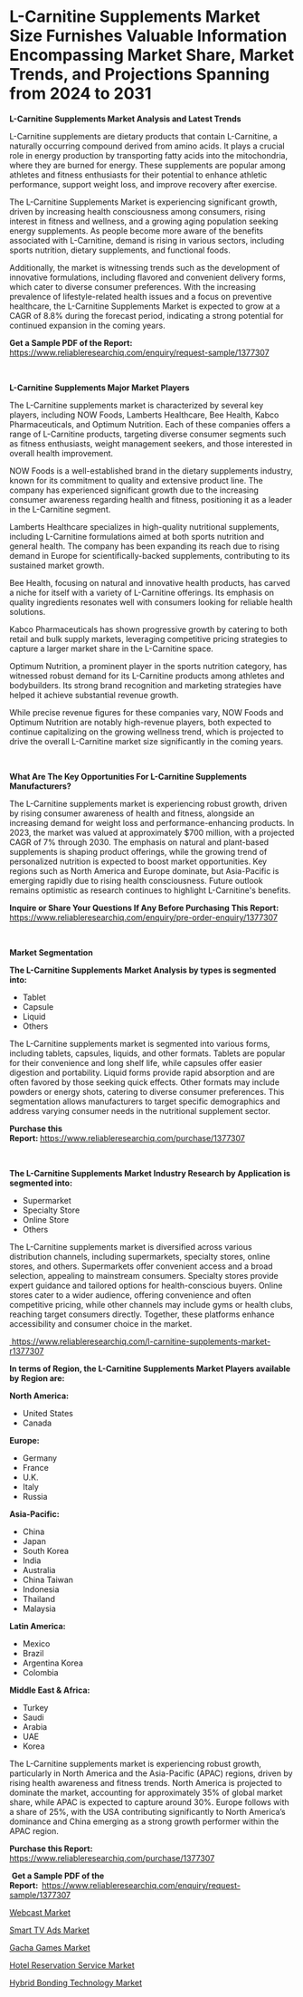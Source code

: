 <p><h1>L-Carnitine Supplements Market Size Furnishes Valuable Information Encompassing Market Share, Market Trends, and Projections Spanning from 2024 to 2031</h1></p><p><strong>L-Carnitine Supplements Market Analysis and Latest Trends</strong></p>
<p><p>L-Carnitine supplements are dietary products that contain L-Carnitine, a naturally occurring compound derived from amino acids. It plays a crucial role in energy production by transporting fatty acids into the mitochondria, where they are burned for energy. These supplements are popular among athletes and fitness enthusiasts for their potential to enhance athletic performance, support weight loss, and improve recovery after exercise.</p><p>The L-Carnitine Supplements Market is experiencing significant growth, driven by increasing health consciousness among consumers, rising interest in fitness and wellness, and a growing aging population seeking energy supplements. As people become more aware of the benefits associated with L-Carnitine, demand is rising in various sectors, including sports nutrition, dietary supplements, and functional foods.</p><p>Additionally, the market is witnessing trends such as the development of innovative formulations, including flavored and convenient delivery forms, which cater to diverse consumer preferences. With the increasing prevalence of lifestyle-related health issues and a focus on preventive healthcare, the L-Carnitine Supplements Market is expected to grow at a CAGR of 8.8% during the forecast period, indicating a strong potential for continued expansion in the coming years.</p></p>
<p><strong>Get a Sample PDF of the Report:&nbsp;</strong> <a href="https://www.reliableresearchiq.com/enquiry/request-sample/1377307?utm_campaign=1725&utm_medium=2&utm_source=Github&utm_content=ia&utm_term=24102024&utm_id=l-carnitine-supplements">https://www.reliableresearchiq.com/enquiry/request-sample/1377307</a></p>
<p>&nbsp;</p>
<p><strong>L-Carnitine Supplements Major Market Players</strong></p>
<p><p>The L-Carnitine supplements market is characterized by several key players, including NOW Foods, Lamberts Healthcare, Bee Health, Kabco Pharmaceuticals, and Optimum Nutrition. Each of these companies offers a range of L-Carnitine products, targeting diverse consumer segments such as fitness enthusiasts, weight management seekers, and those interested in overall health improvement.</p><p>NOW Foods is a well-established brand in the dietary supplements industry, known for its commitment to quality and extensive product line. The company has experienced significant growth due to the increasing consumer awareness regarding health and fitness, positioning it as a leader in the L-Carnitine segment.</p><p>Lamberts Healthcare specializes in high-quality nutritional supplements, including L-Carnitine formulations aimed at both sports nutrition and general health. The company has been expanding its reach due to rising demand in Europe for scientifically-backed supplements, contributing to its sustained market growth.</p><p>Bee Health, focusing on natural and innovative health products, has carved a niche for itself with a variety of L-Carnitine offerings. Its emphasis on quality ingredients resonates well with consumers looking for reliable health solutions.</p><p>Kabco Pharmaceuticals has shown progressive growth by catering to both retail and bulk supply markets, leveraging competitive pricing strategies to capture a larger market share in the L-Carnitine space.</p><p>Optimum Nutrition, a prominent player in the sports nutrition category, has witnessed robust demand for its L-Carnitine products among athletes and bodybuilders. Its strong brand recognition and marketing strategies have helped it achieve substantial revenue growth.</p><p>While precise revenue figures for these companies vary, NOW Foods and Optimum Nutrition are notably high-revenue players, both expected to continue capitalizing on the growing wellness trend, which is projected to drive the overall L-Carnitine market size significantly in the coming years.</p></p>
<p>&nbsp;</p>
<p><strong>What Are The Key Opportunities For L-Carnitine Supplements Manufacturers?</strong></p>
<p><p>The L-Carnitine supplements market is experiencing robust growth, driven by rising consumer awareness of health and fitness, alongside an increasing demand for weight loss and performance-enhancing products. In 2023, the market was valued at approximately $700 million, with a projected CAGR of 7% through 2030. The emphasis on natural and plant-based supplements is shaping product offerings, while the growing trend of personalized nutrition is expected to boost market opportunities. Key regions such as North America and Europe dominate, but Asia-Pacific is emerging rapidly due to rising health consciousness. Future outlook remains optimistic as research continues to highlight L-Carnitine's benefits.</p></p>
<p><strong>Inquire or Share Your Questions If Any Before Purchasing This Report:</strong> <a href="https://www.reliableresearchiq.com/enquiry/pre-order-enquiry/1377307?utm_campaign=1725&utm_medium=2&utm_source=Github&utm_content=ia&utm_term=24102024&utm_id=l-carnitine-supplements">https://www.reliableresearchiq.com/enquiry/pre-order-enquiry/1377307</a></p>
<p>&nbsp;</p>
<p><strong>Market Segmentation</strong></p>
<p><strong>The L-Carnitine Supplements Market Analysis by types is segmented into:</strong></p>
<p><ul><li>Tablet</li><li>Capsule</li><li>Liquid</li><li>Others</li></ul></p>
<p><p>The L-Carnitine supplements market is segmented into various forms, including tablets, capsules, liquids, and other formats. Tablets are popular for their convenience and long shelf life, while capsules offer easier digestion and portability. Liquid forms provide rapid absorption and are often favored by those seeking quick effects. Other formats may include powders or energy shots, catering to diverse consumer preferences. This segmentation allows manufacturers to target specific demographics and address varying consumer needs in the nutritional supplement sector.</p></p>
<p><strong>Purchase this Report:&nbsp;</strong><a href="https://www.reliableresearchiq.com/purchase/1377307?utm_campaign=1725&utm_medium=2&utm_source=Github&utm_content=ia&utm_term=24102024&utm_id=l-carnitine-supplements">https://www.reliableresearchiq.com/purchase/1377307</a></p>
<p>&nbsp;</p>
<p><strong>The L-Carnitine Supplements Market Industry Research by Application is segmented into:</strong></p>
<p><ul><li>Supermarket</li><li>Specialty Store</li><li>Online Store</li><li>Others</li></ul></p>
<p><p>The L-Carnitine supplements market is diversified across various distribution channels, including supermarkets, specialty stores, online stores, and others. Supermarkets offer convenient access and a broad selection, appealing to mainstream consumers. Specialty stores provide expert guidance and tailored options for health-conscious buyers. Online stores cater to a wider audience, offering convenience and often competitive pricing, while other channels may include gyms or health clubs, reaching target consumers directly. Together, these platforms enhance accessibility and consumer choice in the market.</p></p>
<p><a href="https://www.reliableresearchiq.com/l-carnitine-supplements-market-r1377307?utm_campaign=1725&utm_medium=2&utm_source=Github&utm_content=ia&utm_term=24102024&utm_id=l-carnitine-supplements">&nbsp;https://www.reliableresearchiq.com/l-carnitine-supplements-market-r1377307</a></p>
<p><strong>In terms of Region, the L-Carnitine Supplements Market Players available by Region are:</strong></p>
<p>
    <p> <strong> North America: </strong>
        <ul>
            <li>United States</li>
            <li>Canada</li>
        </ul>
        </p> 
    <p> <strong> Europe: </strong>
        <ul>
            <li>Germany</li>
            <li>France</li>
            <li>U.K.</li>
            <li>Italy</li>
            <li>Russia</li>
        </ul>
        </p> 
    <p> <strong> Asia-Pacific: </strong>
        <ul>
            <li>China</li>
            <li>Japan</li>
            <li>South Korea</li>
            <li>India</li>
            <li>Australia</li>
            <li>China Taiwan</li>
            <li>Indonesia</li>
            <li>Thailand</li>
            <li>Malaysia</li>
        </ul>
        </p> 
    <p> <strong> Latin America: </strong>
        <ul>
            <li>Mexico</li>
            <li>Brazil</li>
            <li>Argentina Korea</li>
            <li>Colombia</li>
        </ul>
        </p> 
    <p> <strong> Middle East & Africa: </strong>
        <ul>
            <li>Turkey</li>
            <li>Saudi</li>
            <li>Arabia</li>
            <li>UAE</li>
            <li>Korea</li>
        </ul>
    </p>
    </p>
<p><p>The L-Carnitine supplements market is experiencing robust growth, particularly in North America and the Asia-Pacific (APAC) regions, driven by rising health awareness and fitness trends. North America is projected to dominate the market, accounting for approximately 35% of global market share, while APAC is expected to capture around 30%. Europe follows with a share of 25%, with the USA contributing significantly to North America’s dominance and China emerging as a strong growth performer within the APAC region.</p></p>
<p><strong>Purchase this Report: </strong><a href="https://www.reliableresearchiq.com/purchase/1377307?utm_campaign=1725&utm_medium=2&utm_source=Github&utm_content=ia&utm_term=24102024&utm_id=l-carnitine-supplements">https://www.reliableresearchiq.com/purchase/1377307</a></p>
<p>&nbsp;<strong>Get a Sample PDF of the Report:&nbsp;&nbsp;</strong><a href="https://www.reliableresearchiq.com/enquiry/request-sample/1377307?utm_campaign=1725&utm_medium=2&utm_source=Github&utm_content=ia&utm_term=24102024&utm_id=l-carnitine-supplements">https://www.reliableresearchiq.com/enquiry/request-sample/1377307</a></p>
<p><strong></strong></p>
<p><p><a href="https://www.linkedin.com/pulse/navigating-global-webcast-market-from-trends-strategy-2024-35lze?utm_campaign=1725&utm_medium=2&utm_source=Github&utm_content=ia&utm_term=24102024&utm_id=l-carnitine-supplements">Webcast Market</a></p><p><a href="https://www.linkedin.com/pulse/deep-dive-smart-tv-ads-market-itstrends-segmentation-competitive-i9xje?utm_campaign=1725&utm_medium=2&utm_source=Github&utm_content=ia&utm_term=24102024&utm_id=l-carnitine-supplements">Smart TV Ads Market</a></p><p><a href="https://www.linkedin.com/pulse/global-gacha-games-market-sector2024-2031-metrics-strategic-xdske?utm_campaign=1725&utm_medium=2&utm_source=Github&utm_content=ia&utm_term=24102024&utm_id=l-carnitine-supplements">Gacha Games Market</a></p><p><a href="https://www.linkedin.com/pulse/regional-adaptations-global-hotel-reservation-service-market-rxu4e?utm_campaign=1725&utm_medium=2&utm_source=Github&utm_content=ia&utm_term=24102024&utm_id=l-carnitine-supplements">Hotel Reservation Service Market</a></p><p><a href="https://www.linkedin.com/pulse/hybrid-bonding-technology-market-evolution-key-trends-regional-qxafe?utm_campaign=1725&utm_medium=2&utm_source=Github&utm_content=ia&utm_term=24102024&utm_id=l-carnitine-supplements">Hybrid Bonding Technology Market</a></p></p>